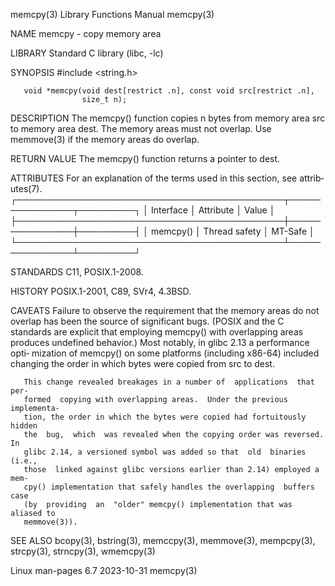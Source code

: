 memcpy(3)                  Library Functions Manual                  memcpy(3)

NAME
       memcpy - copy memory area

LIBRARY
       Standard C library (libc, -lc)

SYNOPSIS
       #include <string.h>

       void *memcpy(void dest[restrict .n], const void src[restrict .n],
                    size_t n);

DESCRIPTION
       The  memcpy()  function  copies  n bytes from memory area src to memory
       area dest.  The memory areas must not overlap.  Use memmove(3)  if  the
       memory areas do overlap.

RETURN VALUE
       The memcpy() function returns a pointer to dest.

ATTRIBUTES
       For  an  explanation  of  the  terms  used in this section, see attrib‐
       utes(7).
       ┌───────────────────────────────────────────┬───────────────┬─────────┐
       │ Interface                                 │ Attribute     │ Value   │
       ├───────────────────────────────────────────┼───────────────┼─────────┤
       │ memcpy()                                  │ Thread safety │ MT-Safe │
       └───────────────────────────────────────────┴───────────────┴─────────┘

STANDARDS
       C11, POSIX.1-2008.

HISTORY
       POSIX.1-2001, C89, SVr4, 4.3BSD.

CAVEATS
       Failure to observe the requirement that the memory areas do not overlap
       has been the source of significant bugs.  (POSIX and  the  C  standards
       are  explicit  that  employing memcpy() with overlapping areas produces
       undefined behavior.)  Most notably, in glibc 2.13 a  performance  opti‐
       mization  of  memcpy()  on  some  platforms (including x86-64) included
       changing the order in which bytes were copied from src to dest.

       This change revealed breakages in a number of  applications  that  per‐
       formed  copying with overlapping areas.  Under the previous implementa‐
       tion, the order in which the bytes were copied had fortuitously  hidden
       the  bug,  which  was revealed when the copying order was reversed.  In
       glibc 2.14, a versioned symbol was added so that  old  binaries  (i.e.,
       those  linked against glibc versions earlier than 2.14) employed a mem‐
       cpy() implementation that safely handles the overlapping  buffers  case
       (by  providing  an  "older" memcpy() implementation that was aliased to
       memmove(3)).

SEE ALSO
       bcopy(3), bstring(3), memccpy(3),  memmove(3),  mempcpy(3),  strcpy(3),
       strncpy(3), wmemcpy(3)

Linux man-pages 6.7               2023-10-31                         memcpy(3)
